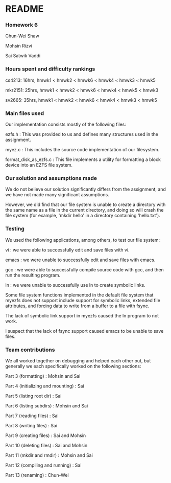 # README

### Homework 6

Chun-Wei Shaw

Mohsin Rizvi

Sai Satwik Vaddi

### Hours spent and difficulty rankings

cs4213: 16hrs, hmwk1 < hmwk2 < hmwk6 < hmwk4 < hmwk3 < hmwk5

mkr2151: 25hrs, hmwk1 < hmwk2 < hmwk6 < hmwk4 < hmwk5 < hmwk3

sv2665: 35hrs, hmwk1 < hmwk2 < hmwk6 < hmwk4 < hmwk3 < hmwk5

### Main files used

Our implementation consists mostly of the following files:

ezfs.h : This was provided to us and defines many structures used in the assignment.

myez.c : This includes the source code implementation of our filesystem.

format_disk_as_ezfs.c : This file implements a utility for formatting a block device
into an EZFS file system.

### Our solution and assumptions made

We do not believe our solution significantly differs from the assignment, and we have
not made many significant assumptions.

However, we did find that our file system is unable to create a directory with the same
name as a file in the current directory, and doing so will crash the file system
(for example, 'mkdir hello' in a directory containing 'hello.txt').

### Testing

We used the following applications, among others, to test our file system:

vi : we were able to successfully edit and save files with vi.

emacs : we were unable to successfully edit and save files with emacs.

gcc : we were able to successfully compile source code with gcc, and then run the resulting program.

ln : we were unable to successfully use ln to create symbolic links.

Some file system functions implemented in the default file system that myezfs does not
support include support for symbolic links, extended file attributes, and forcing data to write
from a buffer to a file with fsync.

The lack of symbolic link support in myezfs caused the ln program to not work.

I suspect that the lack of fsync support caused emacs to be unable to save files.

### Team contributions

We all worked together on debugging and helped each other out, but generally we each
specifically worked on the following sections:

Part 3 (formatting) : Mohsin and Sai

Part 4 (initializing and mounting) : Sai

Part 5 (listing root dir) : Sai

Part 6 (listing subdirs) : Mohsin and Sai

Part 7 (reading files) : Sai

Part 8 (writing files) : Sai

Part 9 (creating files) : Sai and Mohsin

Part 10 (deleting files) : Sai and Mohsin

Part 11 (mkdir and rmdir) : Mohsin and Sai

Part 12 (compiling and running) : Sai

Part 13 (renaming) : Chun-Wei
